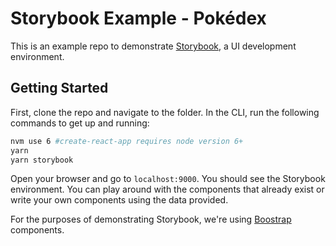 # Storybook Example - Pokédex
This is an example repo to demonstrate [Storybook](https://storybook.js.org/), a UI development environment.
## Getting Started
First, clone the repo and navigate to the folder. In the CLI, run the following commands to get up and running:
```bash
nvm use 6 #create-react-app requires node version 6+
yarn
yarn storybook
```
Open your browser and go to `localhost:9000`. You should see the Storybook environment. You can play around with the components that already exist or write your own components using the data provided.

For the purposes of demonstrating Storybook, we're using [Boostrap](https://react-bootstrap.github.io/) components.